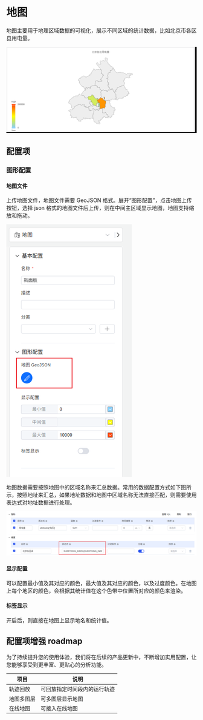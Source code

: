 # 地图

地图主要用于地理区域数据的可视化，展示不同区域的统计数据，比如北京市各区县用电量。

![地图示例](./images/map-demo.png)

## 配置项

### 图形配置

#### 地图文件

上传地图文件，地图文件需要 GeoJSON 格式。展开“图形配置”，点击地图上传按钮，选择 json 格式的地图文件后上传，则在中间主区域显示地图，地图支持缩放和拖动。

![上传地图](./images/map-upload.png)

地图数据需要按照地图中的区域名称来汇总数据。常用的数据配置方式如下图所示，按照地址来汇总，如果地址数据和地图中区域名称无法直接匹配，则需要使用表达式对地址数据进行处理。

![数据地图](./images/map-data.png)

#### 显示配置

可以配置最小值及其对应的颜色，最大值及其对应的颜色，以及过度颜色。在地图上每个地区的颜色，会根据其统计值在这个色带中位置所对应的颜色来渲染。

#### 标签显示

开启后，则直接在地图上显示地名和统计值。

## 配置项增强 roadmap

为了持续提升您的使用体验，我们将在后续的产品更新中，不断增加实用配置，让您能够享受到更丰富、更贴心的分析功能。

| 项目       | 说明                                                         |
|------------|-------------------------------------------------------------|
| 轨迹回放    | 可回放指定时间段内的运行轨迹        |
| 地图多图层  | 可多图层显示地图          |
| 在线地图    | 可接入在线地图          |
